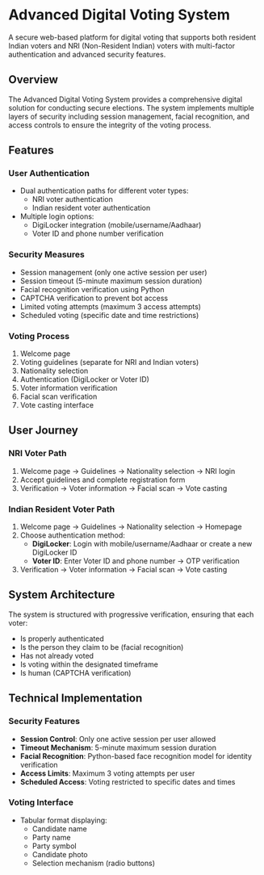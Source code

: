 # Advanced Digital Voting System

A secure web-based platform for digital voting that supports both resident Indian voters and NRI (Non-Resident Indian) voters with multi-factor authentication and advanced security features.

## Overview

The Advanced Digital Voting System provides a comprehensive digital solution for conducting secure elections. The system implements multiple layers of security including session management, facial recognition, and access controls to ensure the integrity of the voting process.

## Features

### User Authentication
- Dual authentication paths for different voter types:
  - NRI voter authentication
  - Indian resident voter authentication
- Multiple login options:
  - DigiLocker integration (mobile/username/Aadhaar)
  - Voter ID and phone number verification

### Security Measures
- Session management (only one active session per user)
- Session timeout (5-minute maximum session duration)
- Facial recognition verification using Python
- CAPTCHA verification to prevent bot access
- Limited voting attempts (maximum 3 access attempts)
- Scheduled voting (specific date and time restrictions)

### Voting Process
1. Welcome page
2. Voting guidelines (separate for NRI and Indian voters)
3. Nationality selection
4. Authentication (DigiLocker or Voter ID)
5. Voter information verification
6. Facial scan verification
7. Vote casting interface

## User Journey

### NRI Voter Path
1. Welcome page → Guidelines → Nationality selection → NRI login
2. Accept guidelines and complete registration form
3. Verification → Voter information → Facial scan → Vote casting

### Indian Resident Voter Path
1. Welcome page → Guidelines → Nationality selection → Homepage
2. Choose authentication method:
   - **DigiLocker**: Login with mobile/username/Aadhaar or create a new DigiLocker ID
   - **Voter ID**: Enter Voter ID and phone number → OTP verification
3. Verification → Voter information → Facial scan → Vote casting

## System Architecture

The system is structured with progressive verification, ensuring that each voter:
- Is properly authenticated
- Is the person they claim to be (facial recognition)
- Has not already voted
- Is voting within the designated timeframe
- Is human (CAPTCHA verification)

## Technical Implementation

### Security Features
- **Session Control**: Only one active session per user allowed
- **Timeout Mechanism**: 5-minute maximum session duration
- **Facial Recognition**: Python-based face recognition model for identity verification
- **Access Limits**: Maximum 3 voting attempts per user
- **Scheduled Access**: Voting restricted to specific dates and times

### Voting Interface
- Tabular format displaying:
  - Candidate name
  - Party name
  - Party symbol
  - Candidate photo
  - Selection mechanism (radio buttons)

